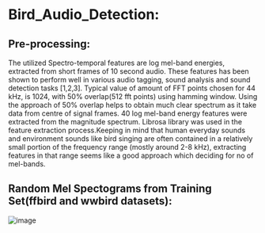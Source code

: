 # Bird_Audio_Detection:

## Pre-processing:
The utilized Spectro-temporal features are log mel-band energies, extracted from short frames of 10 second audio. These features has been shown to perform well in various audio tagging, sound analysis and sound detection tasks [1,2,3]. Typical value of amount of FFT points chosen for 44 kHz, is 1024, with 50% overlap(512 fft points) using hamming window. Using the approach of 50% overlap helps to obtain much clear spectrum as it take data from centre of signal frames. 40 log mel-band energy features were extracted from the magnitude spectrum. Librosa library was used in the feature extraction process.Keeping in mind that human everyday sounds and environment sounds like bird singing are often contained in a relatively small portion of the frequency range (mostly around 2-8 kHz), extracting features in that range seems like a good approach which deciding for no of mel-bands.

## Random Mel Spectograms from Training Set(ffbird and wwbird datasets):

![image](https://user-images.githubusercontent.com/42828760/102864316-9ac10680-443c-11eb-8081-6a7e8edc59dd.png)


